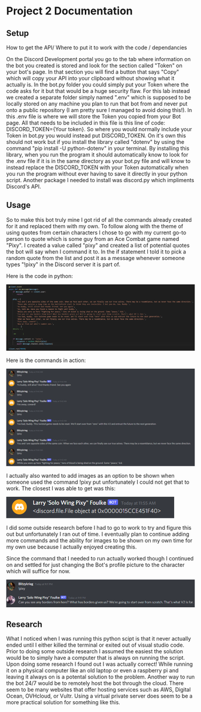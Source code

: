 # Project 2 Documentation

## Setup

How to get the API/ Where to put it to work with the code / dependancies

On the Discord Development portal you go to the tab where information on the bot you created is stored and look for the section called "Token" on your bot's page. In that section you will find a button that says "Copy" which will copy your API into your clipboard without showing what it actually is. In the bot.py folder you could simply put your Token where the code asks for it but that would be a huge security flaw. For this lab instead we  created a separate folder simply named ".env" which is supposed to be locally stored on any machine you plan to run that bot from and never put onto a public repository (I am pretty sure I managed to avoid doing this!). In this .env file is where we will store the Token you copied from your Bot page. All that needs to be included in this file is this line of code: DISCORD_TOKEN={Your token}. So where you would normally include your Token in bot.py you would instead put DISCORD_TOKEN. On it's own this should not work but if you install the library called "dotenv" by using the command "pip install -U python-dotenv" in your terminal. By installing this library, when you run the program it should automatically know to look for the .env file if it is in the same directory as your bot.py file and will know to instead replace the DISCORD_TOKEN with your Token automatically when you run the program without ever having to save it directly in your python script. Another package I needed to install was discord.py which impliments Discord's API.

## Usage

So to make this bot truly mine I got rid of all the commands already created for it and replaced them with my own. To follow along with the theme of using quotes from certain characters I chose to go with my current go-to person to quote which is some guy from an Ace Combat game named "Pixy". I created a value called "pixy" and created a list of potential quotes the bot will say when I command it to. In the if statement I told it to pick a random quote from the list and post it as a message whenever someone types "!pixy" in the Discord server it is part of.

Here is the code in python:

![Python code for the Bot](python.png)

Here is the commands in action:

![Commands being used](command.png)

I actually also wanted to add images as an option to be shown when someone used the command !pixy put unfortunately I could not get that to work. The closest I was able to get was this:

![Picture Attempt](error.png)

I did some outside research before I had to go to work to try and figure this out but unfortunately I ran out of time. I eventually plan to continue adding more commands and the ability for images to be shown on my own time for my own use because I actually enjoyed creating this.

Since the command that I needed to run actually worked though I continued on and settled for just changing the Bot's profile picture to the character which will suffice for now.

![Profile Pic](profilepic.png)

## Research

What I noticed when I was running this python scipt is that it never actually ended until I either killed the terminal or exited out of visual studio code. Prior to doing some outside research I assumed the easiest the solution would be to simply have a computer that is always on running the script. Upon doing some research I found out I was actually correct! While running it on a physical computer like an old laptop or even a raspberry pi and leaving it always on is a potental solution to the problem. Another way to run the bot 24/7 would be to remotely host the bot through the cloud. There seem to be many websites that offer hosting services such as AWS, Digital Ocean, OVHcloud, or Vultr. Using a virtual private server does seem to be a more practical solution for something like this.
